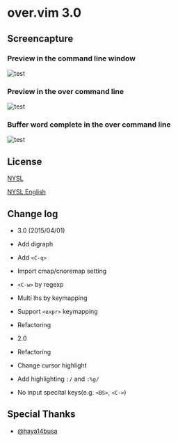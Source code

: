 # over.vim 3.0

## Screencapture
### Preview in the command line window

![test](https://f.cloud.github.com/assets/214488/1461854/922bd38c-44d1-11e3-9ca4-eb3902be19f7.gif)


### Preview in the over command line

![test](https://f.cloud.github.com/assets/214488/1490845/da05d670-479d-11e3-93d6-e8b9214df405.gif)


### Buffer word complete in the over command line

![test](https://f.cloud.github.com/assets/214488/1584401/89e13068-520b-11e3-8acb-de8a58538dbb.gif)


## License

[NYSL](http://www.kmonos.net/nysl/)

[NYSL English](http://www.kmonos.net/nysl/index.en.html)

## Change log

* 3.0 (2015/04/01)
 * Add digraph
 * Add `<C-q>`
 * Import cmap/cnoremap setting
 * `<C-w>` by regexp
 * Multi lhs by keymapping
 * Support `<expr>` keymapping
 * Refactoring

* 2.0
 * Refactoring
 * Change cursor highlight
 * Add highlighting `:/` and `:%g/`
 * No input specital keys(e.g. `<BS>`, `<C->`)

## Special Thanks

* [@haya14busa](https://github.com/haya14busa)


